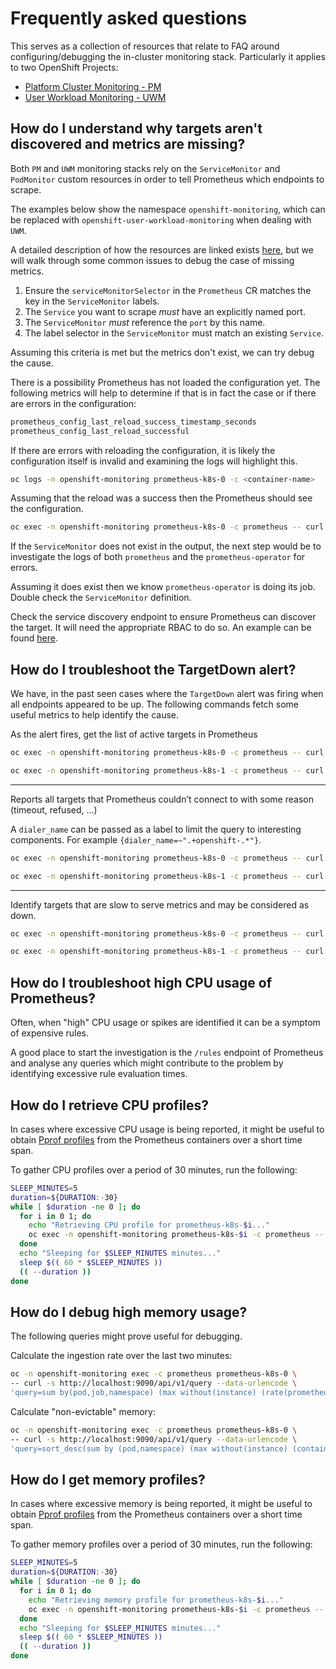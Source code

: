 # Frequently asked questions

This serves as a collection of resources that relate to FAQ around configuring/debugging the in-cluster monitoring stack. Particularly it applies to two OpenShift Projects:

* [Platform Cluster Monitoring - PM](https://docs.openshift.com/container-platform/latest/monitoring/understanding-the-monitoring-stack.html#understanding-the-monitoring-stack_understanding-the-monitoring-stack)
* [User Workload Monitoring - UWM](https://docs.openshift.com/container-platform/latest/monitoring/enabling-monitoring-for-user-defined-projects.html)

## How do I understand why targets aren't discovered and metrics are missing?

Both `PM` and `UWM` monitoring stacks rely on the `ServiceMonitor` and `PodMonitor` custom resources in order to tell Prometheus which endpoints to scrape.

The examples below show the namespace `openshift-monitoring`, which can be replaced with `openshift-user-workload-monitoring` when dealing with `UWM`.

A detailed description of how the resources are linked exists [here](https://prometheus-operator.dev/docs/operator/troubleshooting/#troubleshooting-servicemonitor-changes), but we will walk through some common issues to debug the case of missing metrics.

1. Ensure the `serviceMonitorSelector` in the `Prometheus` CR matches the key in the `ServiceMonitor` labels.
2. The `Service` you want to scrape *must* have an explicitly named port.
3. The `ServiceMonitor` *must* reference the `port` by this name.
4. The label selector in the `ServiceMonitor` must match an existing `Service`.

Assuming this criteria is met but the metrics don't exist, we can try debug the cause.

There is a possibility Prometheus has not loaded the configuration yet. The following metrics will help to determine if that is in fact the case or if there are errors in the configuration:

```bash
prometheus_config_last_reload_success_timestamp_seconds
prometheus_config_last_reload_successful
```

If there are errors with reloading the configuration, it is likely the configuration itself is invalid and examining the logs will highlight this.

```bash
oc logs -n openshift-monitoring prometheus-k8s-0 -c <container-name>
```

Assuming that the reload was a success then the Prometheus should see the configuration.

```bash
oc exec -n openshift-monitoring prometheus-k8s-0 -c prometheus -- curl http://localhost:9090/api/v1/status/config | grep "<service-monitor-name>"
```

If the `ServiceMonitor` does not exist in the output, the next step would be to investigate the logs of both `prometheus` and the `prometheus-operator` for errors.

Assuming it does exist then we know `prometheus-operator` is doing its job. Double check the `ServiceMonitor` definition.

Check the service discovery endpoint to ensure Prometheus can discover the target. It will need the appropriate RBAC to do so. An example can be found [here](https://github.com/openshift/cluster-monitoring-operator/blob/23201e012586d4864ca23593621f843179c47412/assets/prometheus-k8s/role-specific-namespaces.yaml#L35-L50).

## How do I troubleshoot the TargetDown alert?

We have, in the past seen cases where the `TargetDown` alert was firing when all endpoints appeared to be up. The following commands fetch some useful metrics to help identify the cause.

As the alert fires, get the list of active targets in Prometheus

```bash
oc exec -n openshift-monitoring prometheus-k8s-0 -c prometheus -- curl http://localhost:9090/api/v1/targets?state=active > targets.prometheus-k8s-0.json

oc exec -n openshift-monitoring prometheus-k8s-1 -c prometheus -- curl http://localhost:9090/api/v1/targets?state=active > targets.prometheus-k8s-1.json
```

---

Reports all targets that Prometheus couldn’t connect to with some reason (timeout, refused, …)

A `dialer_name` can be passed as a label to limit the query to interesting components. For example `{dialer_name=~".+openshift-.*"}`.

```bash
oc exec -n openshift-monitoring prometheus-k8s-0 -c prometheus -- curl http://localhost:9090/api/v1/query --data-urlencode 'query=rate(net_conntrack_dialer_conn_failed_total{}[1h]) > 0' > net_conntrack_dialer_conn_failed_total.prometheus-k8s-0.json

oc exec -n openshift-monitoring prometheus-k8s-1 -c prometheus -- curl http://localhost:9090/api/v1/query --data-urlencode 'query=net_conntrack_dialer_conn_failed_total{} > 1' > net_conntrack_dialer_conn_failed_total.prometheus-k8s-1.json
```

---

Identify targets that are slow to serve metrics and may be considered as down.

```bash
oc exec -n openshift-monitoring prometheus-k8s-0 -c prometheus -- curl http://localhost:9090/api/v1/query --data-urlencode 'sort_desc(max by(job) (max_over_time(scrape_duration_seconds[1h])))' > slow.prometheus-k8s-0.json

oc exec -n openshift-monitoring prometheus-k8s-1 -c prometheus -- curl http://localhost:9090/api/v1/query --data-urlencode 'sort_desc(max by(job) (max_over_time(scrape_duration_seconds[1h])))' > slow.prometheus-k8s-1.json
```

## How do I troubleshoot high CPU usage of Prometheus?

Often, when "high" CPU usage or spikes are identified it can be a symptom of expensive rules.

A good place to start the investigation is the `/rules` endpoint of Prometheus and analyse any queries which might contribute to the problem by identifying excessive rule evaluation times.

## How do I retrieve CPU profiles?

In cases where excessive CPU usage is being reported, it might be useful to obtain [Pprof profiles](https://github.com/google/pprof/blob/02619b876842e0d0afb5e5580d3a374dad740edb/doc/README.md) from the Prometheus containers over a short time span.

To gather CPU profiles over a period of 30 minutes, run the following:

```bash
SLEEP_MINUTES=5
duration=${DURATION:-30}
while [ $duration -ne 0 ]; do
  for i in 0 1; do
	echo "Retrieving CPU profile for prometheus-k8s-$i..."
	oc exec -n openshift-monitoring prometheus-k8s-$i -c prometheus -- curl -s http://localhost:9090/debug/pprof/profile?seconds="$duration" > cpu.prometheus-k8s-$i.$(date +%Y%m%d-%H%M%S).pprof;
  done
  echo "Sleeping for $SLEEP_MINUTES minutes..."
  sleep $(( 60 * $SLEEP_MINUTES ))
  (( --duration ))
done
```

## How do I debug high memory usage?

The following queries might prove useful for debugging.

Calculate the ingestion rate over the last two minutes:

```bash
oc -n openshift-monitoring exec -c prometheus prometheus-k8s-0 \
-- curl -s http://localhost:9090/api/v1/query --data-urlencode \
'query=sum by(pod,job,namespace) (max without(instance) (rate(prometheus_tsdb_head_samples_appended_total{namespace=~"openshift-monitoring|openshift-user-workload-monitoring"}[2m])))' > samples_appended.json
```

Calculate "non-evictable" memory:

```bash
oc -n openshift-monitoring exec -c prometheus prometheus-k8s-0 \
-- curl -s http://localhost:9090/api/v1/query --data-urlencode \
'query=sort_desc(sum by (pod,namespace) (max without(instance) (container_memory_working_set_bytes{namespace=~"openshift-monitoring|openshift-user-workload-monitoring", container=""})))' > memory.json
```

## How do I get memory profiles?

In cases where excessive memory is being reported, it might be useful to obtain [Pprof profiles](https://github.com/google/pprof/blob/02619b876842e0d0afb5e5580d3a374dad740edb/doc/README.md) from the Prometheus containers over a short time span.

To gather memory profiles over a period of 30 minutes, run the following:

```bash
SLEEP_MINUTES=5
duration=${DURATION:-30}
while [ $duration -ne 0 ]; do
  for i in 0 1; do
	echo "Retrieving memory profile for prometheus-k8s-$i..."
	oc exec -n openshift-monitoring prometheus-k8s-$i -c prometheus -- curl -s http://localhost:9090/debug/pprof/heap > heap.prometheus-k8s-$i.$(date +%Y%m%d-%H%M%S).pprof;
  done
  echo "Sleeping for $SLEEP_MINUTES minutes..."
  sleep $(( 60 * $SLEEP_MINUTES ))
  (( --duration ))
done
```
